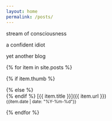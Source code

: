 ```yaml
---
layout: home
permalink: /posts/
---
```

<div class="boxes">

<div class="box box2">

stream of consciousness

a confident idiot

yet another blog

</div>

{% for item in site.posts %}

{% if item.thumb %}
<div class="box altbox" style="background: url('{{item.thumb}}') no-repeat center/cover;">
{% else %}
<div class="box altbox">
{% endif %}
[{{ item.title }}]({{ item.url }})
<br>
<small>{{item.date | date: "%Y-%m-%d"}}</small>
</div>

{% endfor %}

</div>

